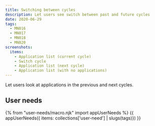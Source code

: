 ```yaml
---
title: Switching between cycles
description: Let users see switch between past and future cycles
date: 2020-06-29
tags:
  - MN016
  - MN017
  - MN018
  - MN020
screenshots:
  items:
    - Application list (current cycle)
    - Switch cycle
    - Application list (next cycle)
    - Application list (with no applications)
---
```


Let users look at applications in the previous and next cycles.

## User needs

{% from "user-needs/macro.njk" import appUserNeeds %}
{{ appUserNeeds({ items: collections['user-need'] | slugs(tags)}) }}
